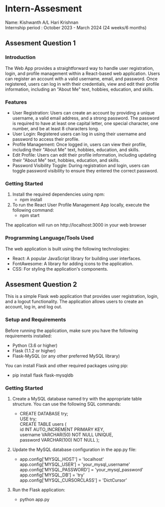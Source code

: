 # Intern-Assesment 
Name: Kishwanth A/L Hari Krishnan <br>
Internship period : October 2023 - March 2024 (24 weeks/6 months)

## Assesment Question 1
### Introduction
The Web App provides a straightforward way to handle user registration, login, and profile management within a React-based web application. Users can register an account with a valid username, email, and password. Once registered, users can log in with their credentials, view and edit their profile information, including an "About Me" text, hobbies, education, and skills.

### Features
+ User Registration: Users can create an account by providing a unique username, a valid email address, and a strong password. The password is required to have at least one capital letter, one special character, one number, and be at least 8 characters long. <br>
+ User Login: Registered users can log in using their username and password to access their profile. <br>
+ Profile Management: Once logged in, users can view their profile, including their "About Me" text, hobbies, education, and skills. <br>
+ Edit Profile: Users can edit their profile information, including updating their "About Me" text, hobbies, education, and skills. <br>
+ Password Visibility Toggle: During registration and login, users can toggle password visibility to ensure they entered the correct password. <br>

### Getting Started
1. Install the required dependencies using npm:
   + npm install
2. To run the React User Profile Management App locally, execute the following command:
   + npm start
     
The application will run on http://localhost:3000 in your web browser

### Programming Language/Tools Used
The web application is built using the following technologies:

+ React: A popular JavaScript library for building user interfaces.
+ FontAwesome: A library for adding icons to the application.
+ CSS: For styling the application's components.


## Assesment Question 2
This is a simple Flask web application that provides user registration, login, and a logout functionality. The application allows users to create an account, log in, and log out.

### Setup and Requirements
Before running the application, make sure you have the following requirements installed:

+ Python (3.6 or higher)
+ Flask (1.1.2 or higher)
+ Flask-MySQL (or any other preferred MySQL library)

You can install Flask and other required packages using pip:
+ pip install flask flask-mysqldb

### Getting Started
1. Create a MySQL database named try with the appropriate table structure. You can use the following SQL commands:
   + CREATE DATABASE try;
<br> USE try;
<br> CREATE TABLE users (
  <br>  id INT AUTO_INCREMENT PRIMARY KEY,
   <br> username VARCHAR(50) NOT NULL UNIQUE,
   <br> password VARCHAR(100) NOT NULL
);

2. Update the MySQL database configuration in the app.py file:
   + app.config['MYSQL_HOST'] = 'localhost'
<br> app.config['MYSQL_USER'] = 'your_mysql_username'
<br> app.config['MYSQL_PASSWORD'] = 'your_mysql_password'
<br> app.config['MYSQL_DB'] = 'try'
<br> app.config['MYSQL_CURSORCLASS'] = 'DictCursor'

3. Run the Flask application:
   + python app.py

